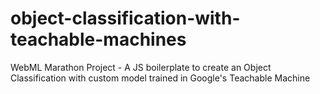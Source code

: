 # object-classification-with-teachable-machines
WebML Marathon Project - A JS boilerplate to create an Object Classification with custom model trained in Google's Teachable Machine
